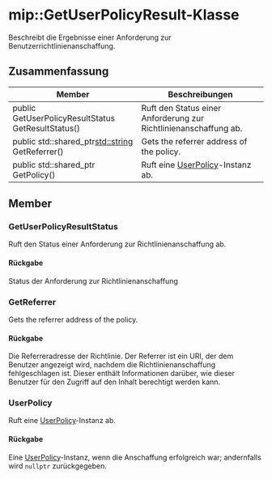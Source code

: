 # <a name="class-mipgetuserpolicyresult"></a>mip::GetUserPolicyResult-Klasse 
Beschreibt die Ergebnisse einer Anforderung zur Benutzerrichtlinienanschaffung.
  
## <a name="summary"></a>Zusammenfassung
 Member                        | Beschreibungen                                
--------------------------------|---------------------------------------------
public GetUserPolicyResultStatus GetResultStatus()  |  Ruft den Status einer Anforderung zur Richtlinienanschaffung ab.
public std::shared_ptr<std::string> GetReferrer()  |  Gets the referrer address of the policy.
public std::shared_ptr<UserPolicy> GetPolicy()  |  Ruft eine [UserPolicy](#classmip_1_1_user_policy)-Instanz ab.
  
## <a name="members"></a>Member
  
### <a name="getuserpolicyresultstatus"></a>GetUserPolicyResultStatus
Ruft den Status einer Anforderung zur Richtlinienanschaffung ab.
  
#### <a name="returns"></a>Rückgabe
Status der Anforderung zur Richtlinienanschaffung
  
### <a name="getreferrer"></a>GetReferrer
Gets the referrer address of the policy.
  
#### <a name="returns"></a>Rückgabe
Die Referreradresse der Richtlinie. Der Referrer ist ein URI, der dem Benutzer angezeigt wird, nachdem die Richtlinienanschaffung fehlgeschlagen ist. Dieser enthält Informationen darüber, wie dieser Benutzer für den Zugriff auf den Inhalt berechtigt werden kann.
  
### <a name="userpolicy"></a>UserPolicy
Ruft eine [UserPolicy](#classmip_1_1_user_policy)-Instanz ab.
  
#### <a name="returns"></a>Rückgabe
Eine [UserPolicy](#classmip_1_1_user_policy)-Instanz, wenn die Anschaffung erfolgreich war; andernfalls wird `nullptr` zurückgegeben.
